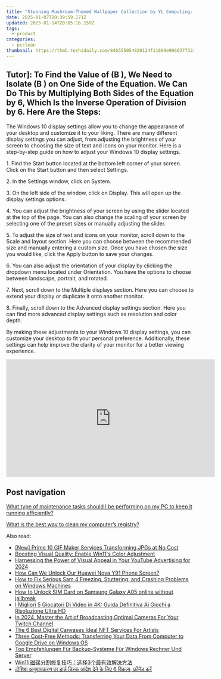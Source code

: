 ```yaml
---
title: "Stunning Mushroom-Themed Wallpaper Collection by YL Computing: Unique Backdrops for Your Digital Space"
date: 2025-01-07T20:39:59.171Z
updated: 2025-01-14T20:05:16.159Z
tags:
  - product
categories:
  - pcclean
thumbnail: https://thmb.techidaily.com/84b555054820124f11889e906637732ab71a15523e1f3cc982eace446c58606e.jpg
---
```


## Tutor]: To Find the Value of \(B \), We Need to Isolate \(B \) on One Side of the Equation. We Can Do This by Multiplying Both Sides of the Equation by 6, Which Is the Inverse Operation of Division by 6. Here Are the Steps:

The Windows 10 display settings allow you to change the appearance of your desktop and customize it to your liking. There are many different display settings you can adjust, from adjusting the brightness of your screen to choosing the size of text and icons on your monitor. Here is a step-by-step guide on how to adjust your Windows 10 display settings. 

1\. Find the Start button located at the bottom left corner of your screen. Click on the Start button and then select Settings.

2\. In the Settings window, click on System.

3\. On the left side of the window, click on Display. This will open up the display settings options. 

4\. You can adjust the brightness of your screen by using the slider located at the top of the page. You can also change the scaling of your screen by selecting one of the preset sizes or manually adjusting the slider.

5\. To adjust the size of text and icons on your monitor, scroll down to the Scale and layout section. Here you can choose between the recommended size and manually entering a custom size. Once you have chosen the size you would like, click the Apply button to save your changes.

6\. You can also adjust the orientation of your display by clicking the dropdown menu located under Orientation. You have the options to choose between landscape, portrait, and rotated.

7\. Next, scroll down to the Multiple displays section. Here you can choose to extend your display or duplicate it onto another monitor.

8\. Finally, scroll down to the Advanced display settings section. Here you can find more advanced display settings such as resolution and color depth. 

By making these adjustments to your Windows 10 display settings, you can customize your desktop to fit your personal preference. Additionally, these settings can help improve the clarity of your monitor for a better viewing experience.

<!-- affiliate ads begin -->
<iframe width="560" height="315" src="https://www.youtube.com/embed/grbt-5VvbuI?si=qnoirlmljslpqcQj" title="YouTube video player" frameborder="0" allow="accelerometer; autoplay; clipboard-write; encrypted-media; gyroscope; picture-in-picture; web-share" referrerpolicy="strict-origin-when-cross-origin" allowfullscreen></iframe>
<!-- affiliate ads end -->

## Post navigation

[What type of maintenance tasks should I be performing on my PC to keep it running efficiently?](https://tools.techidaily.com/pcclean/products/)

[What is the best way to clean my computer’s registry?](https://tools.techidaily.com/pcclean/products/)

<ins class="adsbygoogle"
     style="display:block"
     data-ad-format="autorelaxed"
     data-ad-client="ca-pub-7571918770474297"
     data-ad-slot="1223367746"></ins>

<ins class="adsbygoogle"
     style="display:block"
     data-ad-client="ca-pub-7571918770474297"
     data-ad-slot="8358498916"
     data-ad-format="auto"
     data-full-width-responsive="true"></ins>

<span class="atpl-alsoreadstyle">Also read:</span>
<div><ul>
<li><a href="https://extra-skills.techidaily.com/new-prime-10-gif-maker-services-transforming-jpgs-at-no-cost/"><u>[New] Prime 10 GIF Maker Services Transforming JPGs at No Cost</u></a></li>
<li><a href="https://win11.techidaily.com/boosting-visual-quality-enable-win11s-color-adjustment/"><u>Boosting Visual Quality: Enable Win11's Color Adjustment</u></a></li>
<li><a href="https://youtube-zero.techidaily.com/ssing-the-power-of-visual-appeal-in-your-youtube-advertising-for-2024/"><u>Harnessing the Power of Visual Appeal in Your YouTube Advertising for 2024</u></a></li>
<li><a href="https://android-unlock.techidaily.com/how-can-we-unlock-our-huawei-nova-y91-phone-screen-by-drfone-android/"><u>How Can We Unlock Our Huawei Nova Y91 Phone Screen?</u></a></li>
<li><a href="https://win-blog.techidaily.com/how-to-fix-serious-sam-4-freezing-stuttering-and-crashing-problems-on-windows-machines/"><u>How to Fix Serious Sam 4 Freezing, Stuttering, and Crashing Problems on Windows Machines</u></a></li>
<li><a href="https://sim-unlock.techidaily.com/how-to-unlock-sim-card-on-samsung-galaxy-a05-online-without-jailbreak-by-drfone-android/"><u>How to Unlock SIM Card on Samsung Galaxy A05 online without jailbreak</u></a></li>
<li><a href="https://some-guidance.techidaily.com/i-migliori-5-giocatori-di-video-in-4k-guida-definitiva-ai-giochi-a-risoluzione-ultra-hd/"><u>I Migliori 5 Giocatori Di Video in 4K: Guida Definitiva Ai Giochi a Risoluzione Ultra HD</u></a></li>
<li><a href="https://screen-recording.techidaily.com/in-2024-master-the-art-of-broadcasting-optimal-cameras-for-your-twitch-channel/"><u>In 2024, Master the Art of Broadcasting Optimal Cameras For Your Twitch Channel</u></a></li>
<li><a href="https://extra-tips.techidaily.com/the-6-best-digital-canvases-ideal-nft-services-for-artists/"><u>The 6 Best Digital Canvases Ideal NFT Services For Artists</u></a></li>
<li><a href="https://discover-fantastic.techidaily.com/three-cost-free-methods-transferring-your-data-from-computer-to-google-drive-on-windows-os/"><u>Three Cost-Free Methods: Transferring Your Data From Computer to Google Drive on Windows OS</u></a></li>
<li><a href="https://discover-fantastic.techidaily.com/top-empfehlungen-fur-backup-systeme-fur-windows-rechner-und-server/"><u>Top Empfehlungen Für Backup-Systeme Für Windows Rechner Und Server</u></a></li>
<li><a href="https://discover-fantastic.techidaily.com/win11-3/"><u>Win11 磁碟分割修复技巧：选择3个最有效解决方法</u></a></li>
<li><a href="https://discover-fantastic.techidaily.com/tashab-anayayakaranae-para-harada-dasaka-aathasha-thana-ka-le-6-vakalpa-faramada-kara/"><u>टोशिबा अनुयायकरण पर हार्ड डिस्क आदेश देने के लिए 6 विकल्प, फ्रीमेंड करें</u></a></li>
</ul></div>

